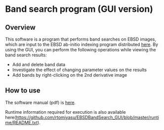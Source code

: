 # Band search program (GUI version)
## Overview
This software is a program that performs band searches on EBSD images, which are input to the EBSD ab-initio indexing program distributed [here](https://github.com/rtomiyasu/BandSearch). By using the GUI, you can perform the following operations while viewing the band search results:

- Add and delete band data
- Investigate the effect of changing parameter values ​​on the results
- Add bands by right-clicking on the 2nd derivative image

## How to use
The software manual (pdf) is [here](https://github.com/rtomiyasu/EBSDBandSearch_GUI/blob/master/doc/manual.pdf).

Runtime information required for execution is also available here(https://github.com/rtomiyasu/EBSDBandSearch_GUI/blob/master/runtime/README.txt).